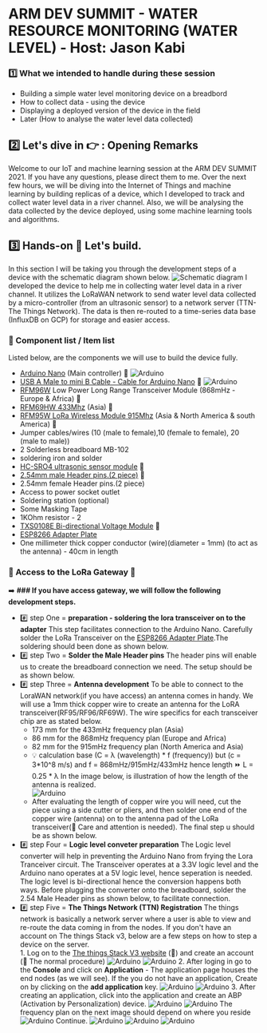 # ARM DEV SUMMIT - WATER RESOURCE MONITORING (WATER LEVEL) - Host: Jason Kabi
### :one: What we intended to handle during these session
- Building a simple water level monitoring device on a breadbord
- How to collect data - using the device
- Displaying a deployed version of the device in the field
- Later (How to analyse the water level data collected) 
## :two: Let's dive in :point_right: : Opening Remarks
Welcome to our IoT and machine learning session at the ARM DEV SUMMIT 2021. If you have any questions, please direct them to me. 
Over the next few hours, we will be diving into the Internet of Things and machine learning by building replicas of a device, which I developed to track and collect water level data in a river channel. Also, we will be analysing the data collected by the device deployed, using some machine learning tools and algorithms.
## :three: Hands-on :muscle: Let's build.
In this section I will be taking you through the development steps of a device with the schematic diagram shown below.
![Schematic diagram](/assets/img/ard1.PNG)
I developed the device to help me in collecting water level data in a river channel. It utilizes the LoRaWAN network to send water level data collected by a micro-controller (from an ultrasonic sensor) to a network server (TTN-The Things Network). The data is then re-routed to a time-series data base (InfluxDB on GCP) for storage and easier access.

### :arrow_down_small: Component list / Item list
Listed below, are the components we will use to build the device fully.
- [Arduino Nano](https://www.arduino.cc/en/pmwiki.php?n=Main/ArduinoBoardNano) (Main controller) :link:
![Arduino](/assets/img/ard2.jpg)
- [USB A Male to mini B Cable - Cable for Arduino Nano](https://www.electronicscomp.com/usb-a-male-to-mini-b-cable) :link:
![Arduino](/assets/img/ard3.jpg)
- [RFM96W](https://cdn.sparkfun.com/assets/learn_tutorials/8/0/4/RFM95_96_97_98W.pdf) Low Power Long Range Transceiver Module (868mHz - Europe & Africa) :link: 
- [RFM69HW 433Mhz](https://cdn.sparkfun.com/assets/learn_tutorials/8/0/4/RFM95_96_97_98W.pdf) (Asia) :link:
- [RFM95W LoRa Wireless Module 915Mhz](https://cdn.sparkfun.com/assets/learn_tutorials/8/0/4/RFM95_96_97_98W.pdf) (Asia & North America & south America) :link:
- Jumper cables/wires (10 (male to female),10 (female to female), 20 (male to male))
- 2 Solderless breadboard MB-102
- soldering iron and solder
- [HC-SRO4 ultrasonic sensor module](https://www.pixelelectric.com/products/sensors/distance-vision/ultrasonic-proximity-sensor/hc-sr04-ultrasonic-module/) :link:
- [2.54mm male Header pins.(2 piece)](https://www.pixelelectric.com/instruments-tools/wire-and-cables/header-pins/40pin-2-54mm-header-pin-male-straight/) :link:
- 2.54mm female Header pins.(2 piece)
- Access to power socket outlet 
- Soldering station (optional)
- Some Masking Tape 
- 1KOhm resistor - 2
- [TXS0108E Bi-directional Voltage Module](https://www.pixelelectric.com/sensors/biometric-rotation-current/current-voltage/txs0108e-bi-directional-voltage-module/) :link:
- [ESP8266 Adapter Plate](https://store.nerokas.co.ke/index.php?route=product/product&product_id=1971)
- One millimeter thick copper conductor (wire)(diameter = 1mm) (to act as the antenna) - 40cm in length
### :arrow_down_small: Access to the LoRa Gateway :signal_strength:
:arrow_right: **### If you have access gateway, we will follow the following development steps.** 
- :hash: step One = **preparation - soldering the lora transceiver on to the adapter** 
This step facilitates connection to the Arduino Nano. Carefully solder the LoRa Transceiver on the [ESP8266 Adapter Plate](https://store.nerokas.co.ke/index.php?route=product/product&product_id=1971).The soldering should been done as shown below.
- :hash: step Two = **Solder the Male Header pins**
The header pins will enable us to create the breadboard connection we need. The setup should be as shown below.  
- :hash: step Three = **Antenna development**
To be able to connect to the LoraWAN network(if you have access) an antenna comes in handy. We will use a 1mm thick copper wire to create an antenna for the LoRA transceiver(RF95/RF96/RF69W). The wire specifics for each transceiver chip are as stated below.
   - 173 mm for the 433mHz frequency plan (Asia)
   - 86 mm for the 868mHz frequency plan (Europe and Africa)
   - 82 mm for the 915mHz frequency plan (North America and Asia)
   - :bulb: calculation base (C = λ (wavelength) * f (frequency)) but (c = 3*10^8 m/s) and f = 868mHz/915mHz/433mHz hence length :fast_forward: L = 0.25 * λ
In the image below, is illustration of how the length of the antenna is realized.   
![Arduino](/assets/img/ard4.jpg)
   - After evaluating the length of copper wire you will need, cut the piece using a side cutter or pliers, and then solder one end of the copper wire (antenna) on to the antenna pad of the LoRa transceiver(:red_circle: Care and attention is needed).
The final step u should be as shown below.
- :hash: step Four = **Logic level conveter preparation**
The Logic level converter will help in preventing the Arduino Nano from frying the Lora Tranceiver circuit. The Transceiver operates at a 3.3V logic level and the Arduino nano operates at a 5V logic level, hence seperation is needed. The logic level is bi-directional hence the conversion happens both ways. Before plugging the converter onto the breadboard, solder the 2.54 Male Header pins as shown below, to facilitate connection.
- :hash: step Five = **The Things Network (TTN) Registration**
The things network is basically a network server where a user is able to view and re-route the data coming in from the nodes. If you don't have an account on The things Stack v3, below are a few steps on how to step a device on the server.\
      1.  Log on to the [The things Stack V3 website](https://eu1.cloud.thethings.network/console/applications) (:link:) and create an account  (:abcd: The normal procedure)
      ![Arduino](/assets/img/ttn1.PNG)
      ![Arduino](/assets/img/ttn2.PNG)
      2. After loging in go to the **Console** and click on **Application** - The application page houses the end nodes (as we will see). If the you do not have an application, Create on by clicking on the **add application** key.
      ![Arduino](/assets/img/ttn3.PNG)
      ![Arduino](/assets/img/ttn4.PNG)
      3. After creating an application, click into the application and create an ABP (Activation by Personalization) device.
      ![Arduino](/assets/img/ttn5.PNG)
      ![Arduino](/assets/img/ttn6.PNG)
      The frequency plan on the next image should depend on where you reside
      ![Arduino](/assets/img/ttn7.PNG)
      Continue.
      ![Arduino](/assets/img/ttn8.PNG)
      ![Arduino](/assets/img/ttn9.PNG)
      ![Arduino](/assets/img/ttn10.PNG)




      





